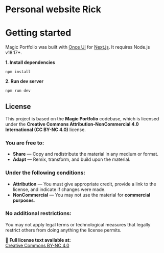 # Personal website Rick

# **Getting started**

Magic Portfolio was built with [Once UI](https://once-ui.com) for [Next.js](https://nextjs.org). It requires Node.js v18.17+.

**1. Install dependencies**
```
npm install
```

**2. Run dev server**
```
npm run dev
```

## License

This project is based on the **Magic Portfolio** codebase, which is licensed under the **Creative Commons Attribution-NonCommercial 4.0 International (CC BY-NC 4.0)** license.

### You are free to:  
- **Share** — Copy and redistribute the material in any medium or format.  
- **Adapt** — Remix, transform, and build upon the material.  

### Under the following conditions:  
- **Attribution** — You must give appropriate credit, provide a link to the license, and indicate if changes were made.  
- **NonCommercial** — You may not use the material for **commercial purposes**.  

### No additional restrictions:  
You may not apply legal terms or technological measures that legally restrict others from doing anything the license permits.  

📜 **Full license text available at:**  
[Creative Commons BY-NC 4.0](https://creativecommons.org/licenses/by-nc/4.0/legalcode)